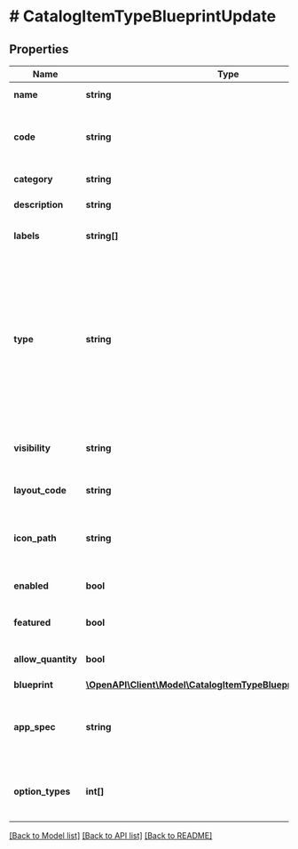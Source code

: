 # # CatalogItemTypeBlueprintUpdate

## Properties

Name | Type | Description | Notes
------------ | ------------- | ------------- | -------------
**name** | **string** | Catalog Item Type name | [optional]
**code** | **string** | Useful shortcode for provisioning naming schemes and export reference. | [optional]
**category** | **string** | Catalog Item Type category | [optional]
**description** | **string** | Catalog Item Type description | [optional]
**labels** | **string[]** | Array of label strings, can be used for filtering. | [optional]
**type** | **string** | Type, &#x60;instance&#x60;, &#x60;blueprint&#x60; or &#x60;workflow&#x60;. This determines whether an Instance or App will be provisioned. Instance types require a config and blueprint requires a blueprint and appSpec, while workflow types requires a workflow and context. | [optional]
**visibility** | **string** | Visibility - Set to public to allow all tenants | [optional] [default to 'private']
**layout_code** | **string** | Identifier primarily used for Plugin Catalog Item Types | [optional]
**icon_path** | **string** | Icon Path, relative location of an icon image, eg. /assets/containers-png/nginx.png. | [optional]
**enabled** | **bool** | Can be used to enable / disable the catalog item type. | [optional] [default to true]
**featured** | **bool** | Can be used to feature the catalog item type. | [optional] [default to false]
**allow_quantity** | **bool** | Can users order more than one of this item at a time. | [optional] [default to false]
**blueprint** | [**\OpenAPI\Client\Model\CatalogItemTypeBlueprintCreateBlueprint**](CatalogItemTypeBlueprintCreateBlueprint.md) |  | [optional]
**app_spec** | **string** | The appSpec for blueprint type catalog items is a string in the Scribe YAML format with fields | [optional]
**option_types** | **int[]** | Array of option type IDs, see Inputs. Only applies to type instance and blueprint. | [optional]

[[Back to Model list]](../../README.md#models) [[Back to API list]](../../README.md#endpoints) [[Back to README]](../../README.md)
